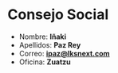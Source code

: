 # Consejo Social

- Nombre: **Iñaki**
- Apellidos: **Paz Rey**
- Correo: **<ipaz@lksnext.com>**
- Oficina: **Zuatzu**

